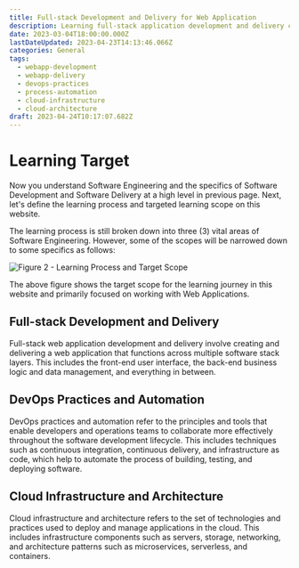 ```yaml
---
title: Full-stack Development and Delivery for Web Application
description: Learning full-stack application development and delivery can seem overwhelming at first, but it can be more manageable by breaking down into smaller scope.
date: 2023-03-04T18:00:00.000Z
lastDateUpdated: 2023-04-23T14:13:46.066Z
categories: General
tags:
  - webapp-development
  - webapp-delivery
  - devops-practices
  - process-automation
  - cloud-infrastructure
  - cloud-architecture
draft: 2023-04-24T10:17:07.682Z
---
```


# Learning Target

Now you understand Software Engineering and the specifics of Software Development and Software Delivery at a high level in previous page. Next, let's define the learning process and targeted learning scope on this website.

The learning process is still broken down into three (3) vital areas of Software Engineering. However, some of the scopes will be narrowed down to some specifics as follows:

![Figure 2 - Learning Process and Target Scope](/assets/svg/learning-process-and-target-scope.drawio.svg)

The above figure shows the target scope for the learning journey in this website and primarily focused on working with Web Applications.

## Full-stack Development and Delivery

Full-stack web application development and delivery involve creating and delivering a web application that functions across multiple software stack layers. This includes the front-end user interface, the back-end business logic and data management, and everything in between.

## DevOps Practices and Automation

DevOps practices and automation refer to the principles and tools that enable developers and operations teams to collaborate more effectively throughout the software development lifecycle. This includes techniques such as continuous integration, continuous delivery, and infrastructure as code, which help to automate the process of building, testing, and deploying software.

## Cloud Infrastructure and Architecture

Cloud infrastructure and architecture refers to the set of technologies and practices used to deploy and manage applications in the cloud. This includes infrastructure components such as servers, storage, networking, and architecture patterns such as microservices, serverless, and containers.